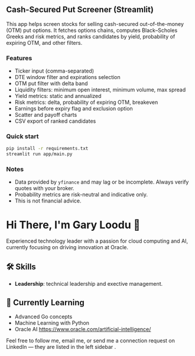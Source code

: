 ## Cash-Secured Put Screener (Streamlit)

This app helps screen stocks for selling cash-secured out-of-the-money (OTM) put options. It fetches options chains, computes Black–Scholes Greeks and risk metrics, and ranks candidates by yield, probability of expiring OTM, and other filters.

### Features
- Ticker input (comma-separated)
- DTE window filter and expirations selection
- OTM put filter with delta band
- Liquidity filters: minimum open interest, minimum volume, max spread
- Yield metrics: static and annualized
- Risk metrics: delta, probability of expiring OTM, breakeven
- Earnings before expiry flag and exclusion option
- Scatter and payoff charts
- CSV export of ranked candidates

### Quick start

```bash
pip install -r requirements.txt
streamlit run app/main.py
```

### Notes
- Data provided by `yfinance` and may lag or be incomplete. Always verify quotes with your broker.
- Probability metrics are risk-neutral and indicative only.
- This is not financial advice.

# Hi There, I'm Gary Loodu 👋

Experienced technology leader with a passion for cloud computing and AI, currently focusing on driving innovation at Oracle. 


## 🛠️ Skills
- **Leadership**: technical leadership and exective management. 

## 🌱 Currently Learning
- Advanced Go concepts
- Machine Learning with Python
- Oracle AI  https://www.oracle.com/artificial-intelligence/
  
Feel free to follow me, email me, or send me a connection request on LinkedIn — they are listed in the left sidebar .
